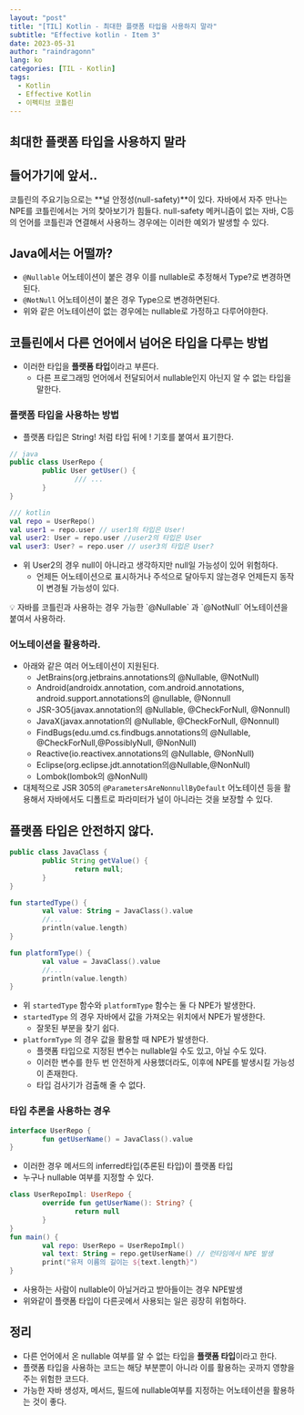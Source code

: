 ```yaml
---
layout: "post"
title: "[TIL] Kotlin - 최대한 플랫폼 타입을 사용하지 말라"
subtitle: "Effective kotlin - Item 3"
date: 2023-05-31
author: "raindragonn"
lang: ko
categories: [TIL - Kotlin]
tags:
  - Kotlin
  - Effective Kotlin
  - 이펙티브 코틀린
---
```


## 최대한 플랫폼 타입을 사용하지 말라

## 들어가기에 앞서..

코틀린의 주요기능으로는 **널 안정성(null-safety)**이 있다. 자바에서 자주 만나는 NPE를 코틀린에서는 거의 찾아보기가 힘들다. null-safety 메커니즘이 없는 자바, C등의 언어를 코틀린과 연결해서 사용하느 경우에는 이러한 예외가 발생할 수 있다.

## Java에서는 어떨까?

- `@Nullable` 어노테이션이 붙은 경우 이를 nullable로 추정해서 Type?로 변경하면된다.
- `@NotNull` 어노테이션이 붙은 경우 Type으로 변경하면된다.
- 위와 같은 어노테이션이 없는 경우에는 nullable로 가정하고 다루어야한다.

## 코틀린에서 다른 언어에서 넘어온 타입을 다루는 방법

- 이러한 타입을 **플랫폼 타입**이라고 부른다.
    - 다른 프로그래밍 언어에서 전달되어서 nullable인지 아닌지 알 수 없는 타입을 말한다.

### 플랫폼 타입을 사용하는 방법

- 플랫폼 타입은 String! 처럼 타입 뒤에 ! 기호를 붙여서 표기한다.

```java
// java
public class UserRepo {
		public User getUser() {
				/// ... 
		}
}
```

```kotlin
/// kotlin
val repo = UserRepo()
val user1 = repo.user // user1의 타입은 User!
val user2: User = repo.user //user2의 타입은 User
val user3: User? = repo.user // user3의 타입은 User?
```

- 위 User2의 경우 null이 아니라고 생각하지만 null일 가능성이 있어 위험하다.
    - 언제든 어노테이션으로 표시하거나 주석으로 달아두지 않는경우 언제든지 동작이 변경될 가능성이 있다.

<aside>
💡 자바를 코틀린과 사용하는 경우 가능한 `@Nullable` 과 `@NotNull` 어노테이션을 붙여서 사용하라.

</aside>

### 어노테이션을 활용하라.

- 아래와 같은 여러 어노테이션이 지원된다.
    - JetBrains(org.jetbrains.annotations의 @Nullable, @NotNull)
    - Android(androidx.annotation, com.android.annotations, android.support.annotations의 @nullable, @Nonnull
    - JSR-3O5(javax.annotation의 @Nullable, @CheckForNull, @Nonnull)
    - JavaX(javax.annotation의 @Nullable, @CheckForNull, @Nonnull)
    - FindBugs(edu.umd.cs.findbugs.annotations의 @Nullable, @CheckForNull,@PossiblyNull, @NonNull)
    - Reactive(io.reactivex.annotations의 @Nullable, @NonNull)
    - Eclipse(org.eclipse.jdt.annotation의@Nullable,@NonNull)
    - Lombok(lombok의 @NonNull)
- 대체적으로 JSR 305의  `@ParametersAreNonnullByDefault` 어노테이션 등을 활용해서 자바에서도 디폴트로 파라미터가 널이 아니라는 것을 보장할 수 있다.

## 플랫폼 타입은 안전하지 않다.

```java
public class JavaClass {
		public String getValue() {
				return null;
		}
}
```

```kotlin
fun startedType() {
		val value: String = JavaClass().value
		//...
		println(value.length)
}

fun platformType() {
		val value = JavaClass().value
		//...
		println(value.length)
}
```

- 위 `startedType` 함수와 `platformType` 함수는 둘 다 NPE가 발생한다.
- `startedType` 의 경우 자바에서 값을 가져오는 위치에서 NPE가 발생한다.
    - 잘못된 부분을 찾기 쉽다.
- `platformType` 의 경우 값을 활용할 때 NPE가 발생한다.
    - 플랫폼 타입으로 지정된 변수는 nullable일 수도 있고, 아닐 수도 있다.
    - 이러한 변수를 한두 번 안전하게 사용했더라도, 이후에 NPE를 발생시킬 가능성이 존재한다.
    - 타입 검사기가 검출해 줄 수 없다.

### 타입 추론을 사용하는 경우

```kotlin
interface UserRepo {
		fun getUserName() = JavaClass().value
}
```

- 이러한 경우 메서드의 inferred타입(추론된 타입)이 플랫폼 타입
- 누구나 nullable 여부를 지정할 수 있다.

```kotlin
class UserRepoImpl: UserRepo {
		override fun getUserName(): String? {
				return null
		}
}
fun main() {
		val repo: UserRepo = UserRepoImpl()
		val text: String = repo.getUserName() // 런타임에서 NPE 발생
		print("유저 이름의 길이는 ${text.length}")
}
```

- 사용하는 사람이 nullable이 아닐거라고 받아들이는 경우 NPE발생
- 위와같이 플랫폼 타입이 다른곳에서 사용되는 일은 굉장히 위험하다.

## 정리

- 다른 언어에서 온 nullable 여부를 알 수 없는 타입을 **플랫폼 타입**이라고 한다.
- 플랫폼 타입을 사용하는 코드는 해당 부분뿐이 아니라 이를 활용하는 곳까지 영향을 주는 위험한 코드다.
- 가능한 자바 생성자, 메서드, 필드에 nullable여부를 지정하는 어노테이션을 활용하는 것이 좋다.